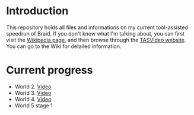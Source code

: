 Introduction
============

This repository holds all files and informations on my current tool-assisted speedrun of Braid. If you don't know what I'm talking about, you can first visit the [Wikipedia page](http://en.wikipedia.org/wiki/Tool-assisted_speedrun), and then browse through the [TASVideo website](http://tasvideos.org/). You can go to the Wiki for detailed information.

Current progress
================

- World 2. [Video](http://www.youtube.com/watch?v=Wn3APQaAa88)
- World 3. [Video](http://www.youtube.com/watch?v=yNcUdZAwivM)
- World 4. [Video](http://www.youtube.com/watch?v=QxNLGkJ6NWE)
- World 5 stage 1